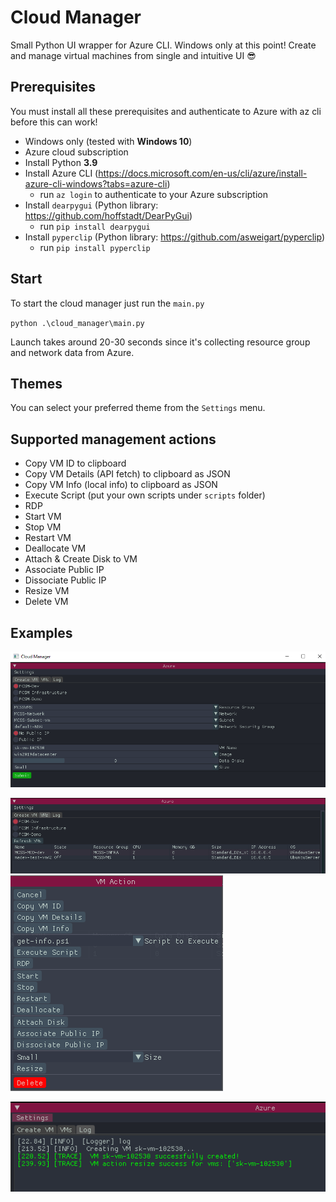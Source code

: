 # Cloud Manager

Small Python UI wrapper for Azure CLI. Windows only at this point! Create and manage virtual machines from single and intuitive UI 😎

## Prerequisites

You must install all these prerequisites and authenticate to Azure with az cli before this can work!

- Windows only (tested with **Windows 10**)
- Azure cloud subscription
- Install Python **3.9**
- Install Azure CLI (<https://docs.microsoft.com/en-us/cli/azure/install-azure-cli-windows?tabs=azure-cli>)
  - run `az login` to authenticate to your Azure subscription
- Install `dearpygui` (Python library: <https://github.com/hoffstadt/DearPyGui>)
  - run `pip install dearpygui`
- Install `pyperclip` (Python library: <https://github.com/asweigart/pyperclip>)
  - run `pip install pyperclip`

## Start

To start the cloud manager just run the `main.py`

`python .\cloud_manager\main.py`

Launch takes around 20-30 seconds since it's collecting resource group and network data from Azure.

## Themes

You can select your preferred theme from the `Settings` menu.

## Supported management actions

- Copy VM ID to clipboard
- Copy VM Details (API fetch) to clipboard as JSON
- Copy VM Info (local info) to clipboard as JSON
- Execute Script (put your own scripts under `scripts` folder)
- RDP
- Start VM
- Stop VM
- Restart VM
- Deallocate VM
- Attach & Create Disk to VM
- Associate Public IP
- Dissociate Public IP
- Resize VM
- Delete VM

## Examples

![cloud manager main](./images/cloud_manager.PNG 'Cloud Manager Main')

![cloud manager vms](./images/cloud_manager_vms.PNG 'Cloud Manager VMs')
![cloud manager action](./images/cloud_manager_action.PNG 'Cloud Manager Action')

![cloud manager log](./images/cloud_manager_log.PNG 'Cloud Manager Log')

